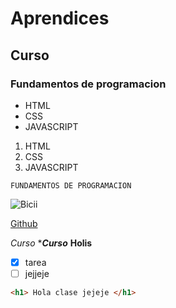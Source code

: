 # Aprendices
## Curso
### Fundamentos de programacion

- HTML
- CSS
- JAVASCRIPT

1. HTML
2. CSS
3. JAVASCRIPT

~~~~~~~
FUNDAMENTOS DE PROGRAMACION
~~~~~~~
 ![Bicii](https://comunidadbiker-mtb.com/wp-content/uploads/2016/02/deore_XT_frenos.jpg) <br>
 
 [Github](https://github.com/)
 
 *Curso*
 ****Curso***
__Holis__

- [x] tarea
- [ ] jejjeje

```html 
<h1> Hola clase jejeje </h1>
```


